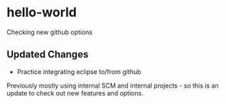 # hello-world
Checking new github options

## Updated Changes
* Practice integrating eclipse to/from github 

Previously mostly using internal SCM and internal projects - so this is an update to check out new features and options.


